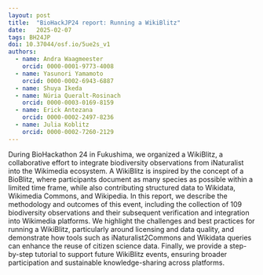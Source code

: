 ```yaml
---
layout: post
title:  "BioHackJP24 report: Running a WikiBlitz"
date:   2025-02-07
tags: BH24JP
doi: 10.37044/osf.io/5ue2s_v1
authors:
  - name: Andra Waagmeester
    orcid: 0000-0001-9773-4008
  - name: Yasunori Yamamoto
    orcid: 0000-0002-6943-6887
  - name: Shuya Ikeda
  - name: Núria Queralt-Rosinach
    orcid: 0000-0003-0169-8159
  - name: Erick Antezana
    orcid: 0000-0002-2497-8236
  - name: Julia Koblitz
    orcid: 0000-0002-7260-2129
---
```


During BioHackathon 24 in Fukushima, we organized a WikiBlitz, a collaborative effort to integrate biodiversity observations from iNaturalist into the Wikimedia ecosystem. A WikiBlitz is inspired by the concept of a BioBlitz, where participants document as many species as possible within a limited time frame, while also contributing structured data to Wikidata, Wikimedia Commons, and Wikipedia. In this report, we describe the methodology and outcomes of this event, including the collection of 109 biodiversity observations and their subsequent verification and integration into Wikimedia platforms. We highlight the challenges and best practices for running a WikiBlitz, particularly around licensing and data quality, and demonstrate how tools such as iNaturalist2Commons and Wikidata queries can enhance the reuse of citizen science data. Finally, we provide a step-by-step tutorial to support future WikiBlitz events, ensuring broader participation and sustainable knowledge-sharing across platforms.

